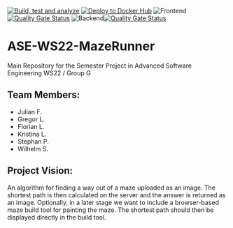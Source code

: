[![Build, test and analyze](https://github.com/fragjulian/ASE-WS22-MazeRunner/actions/workflows/build-test.yml/badge.svg)](https://github.com/fragjulian/ASE-WS22-MazeRunner/actions/workflows/build-test.yml)
[![Deploy to Docker Hub](https://github.com/fragjulian/ASE-WS22-MazeRunner/actions/workflows/deploy.yml/badge.svg)](https://github.com/fragjulian/ASE-WS22-MazeRunner/actions/workflows/deploy.yml)
![Frontend](https://img.shields.io/badge/Backend-d96b31)[![Quality Gate Status](https://sonarcloud.io/api/project_badges/measure?project=fragjulian_ASE-WS22-MazeRunner_backend&metric=alert_status)](https://sonarcloud.io/summary/new_code?id=fragjulian_ASE-WS22-MazeRunner_backend)
![Backend](https://img.shields.io/badge/Frontend-d96b31)[![Quality Gate Status](https://sonarcloud.io/api/project_badges/measure?project=fragjulian_ASE-WS22-MazeRunner_frontend&metric=alert_status)](https://sonarcloud.io/summary/new_code?id=fragjulian_ASE-WS22-MazeRunner_frontend)

# ASE-WS22-MazeRunner

Main Repository for the Semester Project in Advanced Software Engineering WS22 / Group G

## Team Members:
- Julian F.
- Gregor L.
- Florian L.
- Kristina L.
- Stephan P.
- Wilhelm S.

## Project Vision:
An algorithm for finding a way out of a maze uploaded as an image. The shortest path is
then calculated on the server and the answer is returned as an image. Optionally, in a later
stage we want to include a browser-based maze build tool for painting the maze. The
shortest path should then be displayed directly in the build tool.
